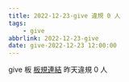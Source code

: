 ```yaml
---
title: 2022-12-23-give 違規 0 人
tags:
    - give
abbrlink: 2022-12-23-give
date: give-2022-12-23 12:00:00
---
```

give 板 [板規連結](https://www.ptt.cc/bbs/give/M.1612495900.A.C32.html)
昨天違規 0 人
